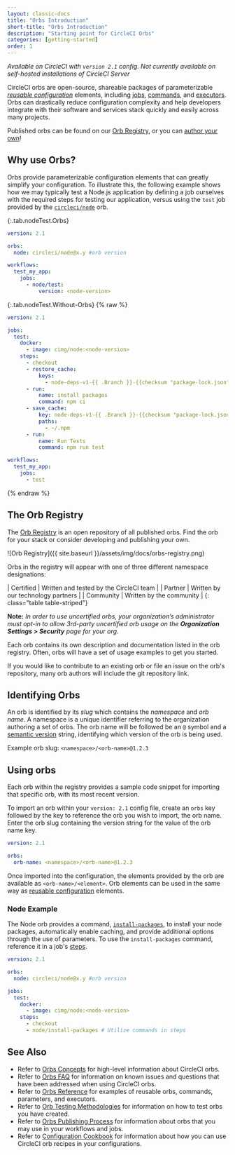 ```yaml
---
layout: classic-docs
title: "Orbs Introduction"
short-title: "Orbs Introduction"
description: "Starting point for CircleCI Orbs"
categories: [getting-started]
order: 1
---
```


_Available on CircleCI with `version 2.1` config. Not currently available on self-hosted installations of CircleCI Server_

CircleCI orbs are open-source, shareable packages of parameterizable _[reusable configuration]({{site.baseurl}}/2.0/reusing-config/)_ elements, including [jobs]({{site.baseurl}}/2.0/reusing-config/#authoring-parameterized-jobs), [commands]({{site.baseurl}}/2.0/reusing-config/#authoring-reusable-commands), and [executors]({{site.baseurl}}/2.0/reusing-config/#executor). Orbs can drastically reduce configuration complexity and help developers integrate with their software and services stack quickly and easily across many projects.

Published orbs can be found on our [Orb Registry](https://circleci.com/orbs/registry/), or you can [author your own]()!

## Why use Orbs?

Orbs provide parameterizable configuration elements that can greatly simplify your configuration. To illustrate this, the following example shows how we may typically test a Node.js application by defining a job ourselves with the required steps for testing our application, versus using the `test` job provided by the [`circleci/node`](https://circleci.com/orbs/registry/orb/circleci/node) orb.

{:.tab.nodeTest.Orbs}
```yaml
version: 2.1

orbs:
  node: circleci/node@x.y #orb version

workflows:
  test_my_app:
    jobs:
      - node/test:
          version: <node-version>
```

{:.tab.nodeTest.Without-Orbs}
{% raw %}
```yaml
version: 2.1

jobs:
  test:
    docker:
      - image: cimg/node:<node-version>
    steps:
      - checkout
      - restore_cache:
          keys:
            - node-deps-v1-{{ .Branch }}-{{checksum "package-lock.json"}}
      - run:
          name: install packages
          command: npm ci
      - save_cache:
          key: node-deps-v1-{{ .Branch }}-{{checksum "package-lock.json"}}
          paths:
            - ~/.npm
      - run:
          name: Run Tests
          command: npm run test

workflows:
  test_my_app:
    jobs:
      - test

```
{% endraw %}

## The Orb Registry

The [Orb Registry](https://circleci.com/orbs/registry/) is an open repository of all published orbs. Find the orb for your stack or consider developing and publishing your own.

![Orb Registry]({{ site.baseurl }}/assets/img/docs/orbs-registry.png)

Orbs in the registry will appear with one of three different namespace designations:

| Certified | Written and tested by the CircleCI team |
| Partner | Written by our technology partners |
| Community | Written by the community |
{: class="table table-striped"}

**Note:** _In order to use uncertified orbs, your organization’s administrator must opt-in to allow 3rd-party uncertified orb usage on the **Organization Settings > Security** page for your org._

Each orb contains its own description and documentation listed in the orb registry. Often, orbs will have a set of usage examples to get you started.

If you would like to contribute to an existing orb or file an issue on the orb's repository, many orb authors will include the git repository link.

## Identifying Orbs
An orb is identified by its _slug_ which contains the _namespace_ and _orb name_. A namespace is a unique identifier referring to the organization authoring a set of orbs. The orb name will be followed be an `@` symbol and a [semantic version](https://semver.org/) string, identifying which version of the orb is being used.

Example orb slug: `<namespace>/<orb-name>@1.2.3`

## Using orbs

Each orb within the registry provides a sample code snippet for importing that specific orb, with its most recent version.

To import an orb within your `version: 2.1` config file, create an `orbs` key followed by the key to reference the orb you wish to import, the orb name. Enter the orb slug containing the version string for the value of the orb name key.

```yaml
version: 2.1

orbs:
  orb-name: <namespace>/<orb-name>@1.2.3
```

Once imported into the configuration, the elements provided by the orb are available as `<orb-name>/<element>`. Orb elements can be used in the same way as [reusable configuration]({{site.baseurl}}/2.0/reusing-config/) elements.

### Node Example
The Node orb provides a command, [`install-packages`](https://circleci.com/orbs/registry/orb/circleci/node#commands-install-packages), to install your node packages, automatically enable caching, and provide additional options through the use of parameters. To use the `install-packages` command, reference it in a job's [steps](https://circleci.com/docs/2.0/configuration-reference/#steps).

```yaml
version: 2.1

orbs:
  node: circleci/node@x.y #orb version

jobs:
  test:
    docker:
      - image: cimg/node:<node-version>
    steps:
      - checkout
      - node/install-packages # Utilize commands in steps
```


## See Also
- Refer to [Orbs Concepts]({{site.baseurl}}/2.0/using-orbs/) for high-level information about CircleCI orbs.
- Refer to [Orbs FAQ]({{site.baseurl}}/2.0/orbs-faq/) for information on known issues and questions that have been addressed when using CircleCI orbs.
- Refer to [Orbs Reference]({{site.baseurl}}/2.0/reusing-config/) for examples of reusable orbs, commands, parameters, and executors.
- Refer to [Orb Testing Methodologies]({{site.baseurl}}/2.0/testing-orbs/) for information on how to test orbs you have created.
- Refer to [Orbs Publishing Process]({{site.baseurl}}/2.0/creating-orbs/) for information about orbs that you may use in your workflows and jobs.
- Refer to [Configuration Cookbook]({{site.baseurl}}/2.0/configuration-cookbook/) for information about how you can use CircleCI orb recipes in your configurations.